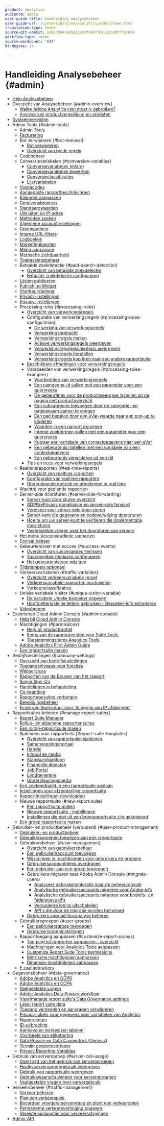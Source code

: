 ```yaml
---
product: analytics
audience: admin
user-guide-title: Handleiding Analysebeheer
user-guide-url: /content/help/en/analytics/admin/home.html
translation-type: tm+mt
source-git-commit: a28a05047e95d12343fd94f7b11e5cabf7fac070
workflow-type: tm+mt
source-wordcount: '694'
ht-degree: 2%

---
```



# Handleiding Analysebeheer {#admin}

+ [Help Analysebeheer](home.md)
+ Overzicht van Analysebeheer {#admin-overview}
   + [Welke Adobe Analytics-tool moet ik gebruiken?](c-analytics-product-comparison/which-analytics-tool.md)
   + [Analyse van productvergelijking en vereisten](c-analytics-product-comparison/analytics-product-comparison.md)
+ [Systeemvereisten](c-system-requirements/sys-reqs.md)
+ Admin Tools {#admin-tools}
   + [Admin Tools](admin/c-admin-tools.md)
   + [Facturering](admin/billing-admin.md)
   + Bot verwijderen {#bot-removal}
      + [Bot verwijderen](admin/bot-removal/bot-removal.md)
      + [Overzicht van beide regels](admin/bot-removal/bot-rules.md)
   + [Codebeheer](admin/code-manager-admin.md)
   + Conversievariabelen {#conversion-variables}
      + [Conversievariabelen (eVars)](admin/conversion-var-admin/conversion-var-admin.md)
      + [Conversievariabelen bewerken](admin/conversion-var-admin/t-conversion-variables-admin.md)
      + [Conversieclassificaties](admin/conversion-var-admin/conversion-classifications.md)
      + [Lijstvariabelen](admin/conversion-var-admin/list-var-admin.md)
   + [Valutacodes](admin/currency.md)
   + [Aangepaste rapportbeschrijvingen](admin/custom-desc-admin.md)
   + [Kalender aanpassen](admin/custom-calendar.md)
   + [Gegevensbronnen](admin/data-sources.md)
   + [Standaardwaarden](admin/default-metrics.md)
   + [Uitsluiten op IP-adres](admin/exclude-ip.md)
   + [Methoden zoeken](admin/finding-methods.md)
   + [Algemene accountinstellingen](admin/general-acct-settings-admin.md)
   + [Groepsbeheer](admin/group.md)
   + [Interne URL-filters](admin/internal-url-filter-admin.md)
   + [Logboeken](admin/logs.md)
   + [Marketingkanalen](admin/marketing-channels-admin.md)
   + [Menu aanpassen](admin/customize-menus.md)
   + [Metrische zichtbaarheid](admin/metric-visibility.md)
   + [Toepassingsbeheer](admin/mobile-management.md)
   + Betaalde zoekdetectie {#paid-search-detection}
      + [Overzicht van betaalde zoekdetectie](admin/paid-search-detection/paid-search-detection.md)
      + [Betaalde zoekdetectie configureren](admin/paid-search-detection/t-paid-search-detection.md)
   + [Lijsten publiceren](admin/publishing-list.md)
   + [Publishing Widget](admin/publishing-widgets-admin.md)
   + [Voorkeursbeheer](admin/preferences-manager.md)
   + [Privacy-instellingen](admin/privacy-settings.md)
   + [Privacy-instellingen](admin/privacy-reporting.md)
   + Processing rules {#processing-rules}
      + [Overzicht van verwerkingsregels](admin/c-processing-rules/processing-rules.md)
      + Configuratie van verwerkingsregels {#processing-rules-configuration}
         + [De werking van verwerkingsregels](admin/c-processing-rules/c-processing-rules-configuration/processing-rules-about.md)
         + [Verwerkingsopdracht](admin/c-processing-rules/c-processing-rules-configuration/processing-rule-order.md)
         + [Verwerkingsregels maken](admin/c-processing-rules/c-processing-rules-configuration/t-processing-rules.md)
         + [Actieve verwerkingsregels weergeven](admin/c-processing-rules/c-processing-rules-configuration/t-processing-rules-view.md)
         + [Verwerkingsregelgeschiedenis weergeven](admin/c-processing-rules/c-processing-rules-configuration/t-processing-rule-view-history.md)
         + [Verwerkingsregels herstellen](admin/c-processing-rules/c-processing-rules-configuration/t-processing-rules-restore.md)
         + [Verwerkingsregels kopiëren naar een andere rapportsuite](admin/c-processing-rules/c-processing-rules-configuration/t-processing-rules-copy-to-rs.md)
      + [Beschikbare afmetingen voor verwerkingsregels](admin/c-processing-rules/processing-rule-dimensions.md)
      + Voorbeelden van verwerkingsregels {#processing-rules-examples}
         + [Voorbeelden van verwerkingsregels](admin/c-processing-rules/processing-rules-examples/processing-rules-examples.md)
         + [Een campagne-id vullen met een parameter voor een queryreeks](admin/c-processing-rules/processing-rules-examples/processing-rules-populate-campaign-id.md)
         + [De gebeurtenis voor de productweergave instellen op de pagina met productoverzicht](admin/c-processing-rules/processing-rules-examples/setting-the-product-view-event.md)
         + [Een subcategorie toevoegen door de categorie- en paginanaam samen te voegen](admin/c-processing-rules/processing-rules-examples/subcategory-concatenating.md)
         + [Een pad bepalen door een eVar-waarde naar een pop-up te kopiëren](admin/c-processing-rules/processing-rules-examples/processing-rules-determining-path.md)
         + [Waarden in een rapport opruimen](admin/c-processing-rules/processing-rules-examples/clean-up-values-in-a-report.md)
         + [Interne zoektermen vullen met een parameter voor een queryreeks](admin/c-processing-rules/processing-rules-examples/processing-rules-populating-internal-search.md)
         + [Kopieer een variabele van contextgegevens naar een eVar](admin/c-processing-rules/processing-rules-examples/processing-rules-copy-context-data.md)
         + [Een gebeurtenis instellen met een variabele van een contextgegevens](admin/c-processing-rules/processing-rules-examples/processing-rules-copy-context-data-event.md)
         + [Een gebeurtenis verwijderen uit een hit](admin/c-processing-rules/processing-rules-examples/processing-rules-remove-event.md)
      + [Tips en trucs voor verwerkingsregels](admin/c-processing-rules/processing-rules-tips.md)
   + Realtimerapporten {#real-time-reports}
      + [Overzicht van realtime rapporten](admin/realtime/realtime.md)
      + [Configuratie van realtime rapporten](admin/realtime/t-realtime-admin.md)
      + [Ondersteunde metriek en afmetingen in real time](admin/realtime/realtime-metrics.md)
   + [Wachtrij voor geplande rapporten](admin/scheduled-reports-admin.md)
   + Server-side doorsturen {#server-side-forwarding}
      + [Server-kant door:sturen overzicht](admin/c-server-side-forwarding/ssf.md)
      + [GDPR/ePrivacy compliance en server-side forward](admin/c-server-side-forwarding/ssf-gdpr.md)
      + [Vereisten voor server-side door:sturen](admin/c-server-side-forwarding/ssf-requirements.md)
      + [Server-kant die gegevens en codeverwijzing door:sturen](admin/c-server-side-forwarding/ssf-reference.md)
      + [Hoe te om uw server-kant te verifiëren die implementatie door:sturen](admin/c-server-side-forwarding/ssf-verify.md)
      + [Veelgestelde vragen over het doorsturen van servers](admin/c-server-side-forwarding/ssf-faq.md)
   + [Het menu Vereenvoudigde rapporten](admin/t-simplified-menu.md)
   + [Sociaal beheer](admin/social-management.md)
   + Gebeurtenissen met succes {#success-events}
      + [Overzicht van succesgebeurtenissen](admin/c-success-events/success-event.md)
      + [Succesgebeurtenissen configureren](admin/c-success-events/t-success-events.md)
      + [Het gebeurtenistype wijzigen](admin/c-success-events/event-type.md)
   + [Tijdstempels optioneel](admin/timestamp-optional.md)
   + Verkeersvariabelen {#traffic-variables}
      + [Overzicht verkeersvariabele (prop)](admin/c-traffic-variables/traffic-var.md)
      + [Verkeersvariabele-rapporten inschakelen](admin/c-traffic-variables/t-traffic-variable.md)
      + [Verkeersclassificaties](admin/c-traffic-variables/traffic-classifications.md)
   + Unieke variabele Visitor {#unique-visitor-variable}
      + [De variabele Unieke bezoeker opgeven](admin/unique-visitor-variable-admin/t-unique-visitor-variable.md)
      + [Hoofdletters/kleine letters gebruiken - Bezoeker-id&#39;s extraheren](admin/unique-visitor-variable-admin/extract-visitorids-usecase.md)
   + [Videobeheer](admin/video-management.md)
+ Experience Cloud Admin Console {#admin-console}
   + [Help bij Cloud Admin Console](admin-console/home.md)
   + Machtigingen {#permissions}
      + [Help bij productprofiel](admin-console/permissions/product-profile.md)
      + [Items van de rapportrechten voor Suite Tools](admin-console/permissions/report-suite-tools.md)
      + [Toestemmingsitems Analytics Tools](admin-console/permissions/analytics-tools.md)
   + [Adobe Analytics First Admin Guide](admin-console/first-admin-guide.md)
   + [Een rapportsuite maken](admin-console/create-report-suite.md)
+ Bedrijfsinstellingen {#company-settings}
   + [Overzicht van bedrijfsinstellingen](company/c-company-settings.md)
   + [Toegangsniveaus voor functies](company/feature-access-levels.md)
   + [Webservices](company/web-services-admin.md)
   + [Rapporten van de Bouwer van het rapport](company/report-builder-reports-admin.md)
   + [Single Sign-On](company/single-signon-admin.md)
   + [Handelingen in behandeling](company/pending-actions-admin.md)
   + [Co-branding](company/co-branding-admin.md)
   + [Rapportagesuites verbergen](company/c-hide-report-suites.md)
   + [Beveiligingsbeheer](company/security-manager.md)
   + [Einde van levensduur voor &#39;Inloggen van IP afdwingen&#39;](company/login-restrictions-eol.md)
+ Rapportsuites beheren {#manage-report-suites}
   + [Report Suite Manager](c-manage-report-suites/report-suites-admin.md)
   + [Rollup- en algemene rapportensuites](c-manage-report-suites/rollup-report-suite.md)
   + [Een rollop-rapportsuite maken](c-manage-report-suites/t-rollups.md)
   + Sjablonen voor rapportsets {#report-suite-templates}
      + [Overzicht van rapportsuite-sjablonen](c-manage-report-suites/c-report-suite-templates/report-suite-templates.md)
      + [Samenvoegingsportaal](c-manage-report-suites/c-report-suite-templates/aggregator-portal.md)
      + [Handel](c-manage-report-suites/c-report-suite-templates/commerce-admin.md)
      + [Inhoud en media](c-manage-report-suites/c-report-suite-templates/content-media.md)
      + [Standaardsjabloon](c-manage-report-suites/c-report-suite-templates/default-rs-template.md)
      + [Financiële diensten](c-manage-report-suites/c-report-suite-templates/financial-services.md)
      + [Job Portal](c-manage-report-suites/c-report-suite-templates/job-portal.md)
      + [Loodgeneratie](c-manage-report-suites/c-report-suite-templates/lead-generation.md)
      + [Ondersteuningsmedia](c-manage-report-suites/c-report-suite-templates/support-media.md)
   + [Een zoekopdracht in een rapportsuite opslaan](c-manage-report-suites/t-report-suite-saved-search.md)
   + [Instellingen voor afzonderlijke rapportsuite](c-manage-report-suites/individual-rs-settings.md)
   + [Rapportinstellingen downloaden](c-manage-report-suites/t-download-rs-settings.md)
   + Nieuwe rapportsuite {#new-report-suite}
      + [Een rapportsuite maken](c-manage-report-suites/c-new-report-suite/t-create-a-report-suite.md)
      + [Nieuwe rapportsuite - instellingen](c-manage-report-suites/c-new-report-suite/new-report-suite.md)
      + [Instellingen die niet uit een bronrapportsuite zijn gekopieerd](c-manage-report-suites/c-new-report-suite/settings-not-copied-from-rs.md)
   + [Een groep rapportsuite maken](c-manage-report-suites/t-create-rs-group.md)
+ Gebruiker- en productbeheer (verouderd) {#user-product-management}
   + [Gebruiker- en productbeheer](user-management2/user-management.md)
   + [Gebruikersgroepen toewijzen aan een rapportsuite](user-management2/t-group-access-report-suite.md)
   + Gebruikersbeheer {#user-management}
      + [Overzicht van gebruikersbeheer](user-management2/c-user-management/users.md)
      + [Een gebruikersaccount toevoegen](user-management2/c-user-management/t-add-user-account.md)
      + [Wijzigingen in machtigingen voor gebruikers en groepen](user-management2/c-user-management/permissions-changes.md)
      + [Gebruikersaccountitems overdragen](user-management2/c-user-management/t-transfer-user-accout-privileges.md)
      + [Een gebruiker aan een groep toevoegen](user-management2/c-user-management/t-add-user-to-group.md)
      + Gebruikers migreren naar Adobe Admin Console {#migrate-users}
         + [Analyseer gebruikersmigratie naar de beheerconsole](user-management2/user-migration/c-migration-tool.md)
         + [Analytische gebruikersaccounts migreren voor Adobe-id&#39;s](user-management2/user-migration/t-migrate-users.md)
         + [Analytische gebruikersaccounts migreren voor bedrijfs- en federatieve id&#39;s](user-management2/user-migration/migrate-enterprise.md)
         + [Verouderde logins uitschakelen](user-management2/user-migration/t-disable-legacy-login.md)
         + [API&#39;s die door de migratie worden beïnvloed](user-management2/user-migration/developer.md)
      + [Gebruikers voor ad-hocanalyse beheren](user-management2/c-user-management/t-manage-dsc-users-admin.md)
   + Gebruikersgroepen {#user-groups}
      + [Een gebruikersgroep toevoegen](user-management2/c-user-groups/t-user-group.md)
      + [Gebruikersgroepinstellingen](user-management2/c-user-groups/groups.md)
   + Rapporttoegang aanpassen {#customize-report-access}
      + [Toegang tot rapporten aanpassen - overzicht](user-management2/c-customize-report-access/groups-customize-report-access.md)
      + [Machtigingen voor Analytics Tools aanpassen](user-management2/c-customize-report-access/groups-analytics-tools.md)
      + [Customize Report Suite Tools permissions](user-management2/c-customize-report-access/groups-report-suite-tools.md)
      + [Metrische machtigingen aanpassen](user-management2/c-customize-report-access/groups-metrics.md)
      + [Dimensie-machtigingen aanpassen](user-management2/c-customize-report-access/groups-dimensions.md)
   + [E-mailgebruikers](user-management2/t-email-users.md)
+ Gegevensbeheer {#data-governance}
   + [Adobe Analytics en GDPR](c-data-governance/an-gdpr-overview.md)
   + [Adobe Analytics en CCPA](c-data-governance/an-ccpa-overview.md)
   + [Veelgestelde vragen](c-data-governance/gdpr-faq.md)
   + [Adobe Analytics Data Privacy workflow](c-data-governance/an-gdpr-workflow.md)
   + [View/manage report suite&#39;s Data Governance settings](c-data-governance/gdpr-view-settings.md)
   + [Label report suite data](c-data-governance/gdpr-setup-reportsuite.md)
   + [Toegang verzenden en aanvragen verwijderen](c-data-governance/gdpr-submit-access-delete.md)
   + [Privacy-labels voor gegevens voor variabelen van Analytics](c-data-governance/gdpr-labels.md)
   + [Naamruimten](c-data-governance/gdpr-namespaces.md)
   + [ID-uitbreiding](c-data-governance/gdpr-id-expansion.md)
   + [Aanbevolen werkwijzen labelen](c-data-governance/gdpr-analytics-ids.md)
   + [Voorbeeld van etikettering](c-data-governance/gdpr-labeling-example.md)
   + [Data Privacy en Data Connectors (Genesis)](c-data-governance/data-connectors-gdpr.md)
   + [Termijn gegevensprivacy](c-data-governance/gdpr-terminology.md)
   + [Privacy Reporting Variables](c-data-governance/consent-variables.md)
+ Gebruik van serveroproep {#server-call-usage}
   + [Overzicht van het gebruik van serveroproepen](c-server-call-usage/overage-overview.md)
   + [Huidig serveroproepgebruik weergeven](c-server-call-usage/server-call-usage-dashboard.md)
   + [Gebruik van rapportsuite weergeven](c-server-call-usage/report-suite-usage.md)
   + [Gebruikswaarschuwingen voor serveroproepen](c-server-call-usage/scu-alerts.md)
   + [Veelgestelde vragen over servergebruik](c-server-call-usage/overage-faq.md)
+ Verkeersbeheer {#traffic-management}
   + [Verkeer beheren](c-traffic-management/traffic-management.md)
   + [Plan een verkeerspiek](c-traffic-management/t-traffic-schedule-spike.md)
   + [Beoordeel vroegere servervraag en plant een verkeerspiek](c-traffic-management/traffic-spike-estimate-past-server-calls.md)
   + [Permanente verkeersverhoging opgeven](c-traffic-management/t-traffic-permanent.md)
   + [Vereiste aanlooptijd voor verkeersstijgingen](c-traffic-management/traffic-lead-time.md)
+ [Admin-API](c-admin-api/c-admin-api.md)
